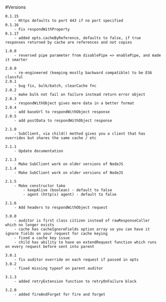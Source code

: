 #Versions

    0.1.15 
        - Https defaults to port 443 if no port specified
    0.1.16 
        - Fix respondWithProperty
    0.1.17 
        - added opts.cacheByReference, defaults to false, if true responses returned by cache are references and not copies
    
    1.0.0 
        - reversed pipe parameter from disablePipe => enablePipe, and made it smarter
 
    2.0.0 
        - re-engineered (keeping mostly backward compatible) to be ES6 classful
    2.0.1 
        - bug fix, bulk/batch, clearCache fnc
    2.0.2 
        - make bulk not fail on failure instead return error object
    2.0.3 
        - respondWithObject gives more data in a better format
    2.0.4 
        - add baseUrl to respondWithObject response
    2.0.5 
        - add postData to respondWithObject response
    
    2.1.0 
        - SubClient, via child() method gives you a client that has overrides but shares the same cache / etc
    
    2.1.1
        - Update documentation
        
    2.1.3
        - Make SubClient work on older versions of NodeJS
    2.1.4
        - Make SubClient work on older versions of NodeJS
        
    2.1.5
        - Make constructor take
            - keepAlive (boolean) - default to false
            - agent (http(s) agent) - default to false
            
    2.1.6
        - Add headers to respondWithObject request

    3.0.0
        - auditor is first class citizen instead of rawResponseCaller which no longer exists
        - cache has cacheIgnoreFields option array so you can have it ignore fields on your request for cache keying
        - fixed a cache key issue
        - child has ability to have an extendRequest function which runs on every request before sent into parent
        
    3.0.1
        - fix auditor override on each request if passed in opts
    3.0.2
        - fixed missing typeof on parent auditor
        
    3.1.3
        - added retryExtension function to retryOnFailure block
        
    3.2.0
        - added fireAndForget for fire and forget